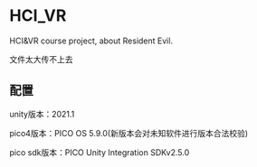 # HCI_VR
HCI&amp;VR course project, about Resident Evil.

文件太大传不上去

## 配置
unity版本：2021.1

pico4版本：PICO OS 5.9.0(新版本会对未知软件进行版本合法校验)

pico sdk版本：PICO Unity Integration SDKv2.5.0
